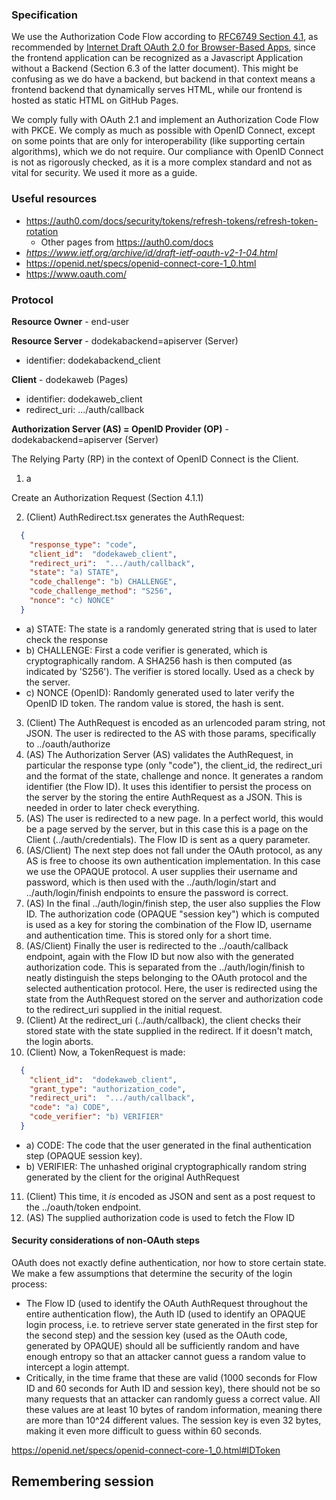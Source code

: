 
### Specification

We use the Authorization Code Flow according to [RFC6749 Section 4.1](https://datatracker.ietf.org/doc/html/rfc6749#section-4.1), as recommended by [Internet Draft OAuth 2.0 for Browser-Based Apps](https://datatracker.ietf.org/doc/html/draft-ietf-oauth-browser-based-apps), since the frontend application can be recognized as a Javascript Application without a Backend (Section 6.3 of the latter document). This might be confusing as we do have a backend, but backend in that context means a frontend backend that dynamically serves HTML, while our frontend is hosted as static HTML on GitHub Pages.

We comply fully with OAuth 2.1 and implement an Authorization Code Flow with PKCE. We comply as much as possible with OpenID Connect, except on some points that are only for interoperability (like supporting certain algorithms), which we do not require. Our compliance with OpenID Connect is not as rigorously checked, as it is a more complex standard and not as vital for security. We used it more as a guide.



### Useful resources

* https://auth0.com/docs/security/tokens/refresh-tokens/refresh-token-rotation
  * Other pages from https://auth0.com/docs
* _https://www.ietf.org/archive/id/draft-ietf-oauth-v2-1-04.html_
* https://openid.net/specs/openid-connect-core-1_0.html
* https://www.oauth.com/

### Protocol



**Resource Owner** - end-user

**Resource Server** - dodekabackend=apiserver (Server)
- identifier: dodekabackend_client

**Client** - dodekaweb (Pages)
- identifier: dodekaweb_client
- redirect_uri: .../auth/callback

**Authorization Server (AS) = OpenID Provider (OP)** - dodekabackend=apiserver (Server)

The Relying Party (RP) in the context of OpenID Connect is the Client.

1. a

Create an Authorization Request (Section 4.1.1)
  
2. (Client) AuthRedirect.tsx generates the AuthRequest:
```json
  {
    "response_type": "code",
    "client_id":  "dodekaweb_client",
    "redirect_uri":  ".../auth/callback",
    "state": "a) STATE",
    "code_challenge": "b) CHALLENGE",
    "code_challenge_method": "S256",
    "nonce": "c) NONCE"
  }
```
  * a) STATE: The state is a randomly generated string that is used to later check the response
  * b) CHALLENGE: First a code verifier is generated, which is cryptographically random. A SHA256 hash is then computed (as indicated by 'S256'). The verifier is stored locally. Used as a check by the server.
  * c) NONCE (OpenID): Randomly generated used to later verify the OpenID ID token. The random value is stored, the hash is sent. 
3. (Client) The AuthRequest is encoded as an urlencoded param string, not JSON. The user is redirected to the AS with those params, specifically to ../oauth/authorize
4. (AS) The Authorization Server (AS) validates the AuthRequest, in particular the response type (only "code"), the client_id, the redirect_uri and the format of the state, challenge and nonce. It generates a random identifier (the Flow ID). It uses this identifier to persist the process on the server by the storing the entire AuthRequest as a JSON. This is needed in order to later check everything.
5. (AS) The user is redirected to a new page. In a perfect world, this would be a page served by the server, but in this case this is a page on the Client (../auth/credentials). The Flow ID is sent as a query parameter.
6. (AS/Client) The next step does not fall under the OAuth protocol, as any AS is free to choose its own authentication implementation. In this case we use the OPAQUE protocol. A user supplies their username and password, which is then used with the ../auth/login/start and ../auth/login/finish endpoints to ensure the password is correct.
7. (AS) In the final ../auth/login/finish step, the user also supplies the Flow ID. The authorization code (OPAQUE "session key") which is computed is used as a key for storing the combination of the Flow ID, username and authentication time. This is stored only for a short time.
8. (AS/Client) Finally the user is redirected to the ../oauth/callback endpoint, again with the Flow ID but now also with the generated authorization code. This is separated from the ../auth/login/finish to neatly distinguish the steps belonging to the OAuth protocol and the selected authentication protocol. Here, the user is redirected using the state from the AuthRequest stored on the server and authorization code to the redirect_uri supplied in the initial request.
9. (Client) At the redirect_uri (../auth/callback), the client checks their stored state with the state supplied in the redirect. If it doesn't match, the login aborts.
10. (Client) Now, a TokenRequest is made:
```json
  {
    "client_id":  "dodekaweb_client",
    "grant_type": "authorization_code",
    "redirect_uri":  ".../auth/callback",
    "code": "a) CODE",
    "code_verifier": "b) VERIFIER"
  }
```
  * a) CODE: The code that the user generated in the final authentication step (OPAQUE session key).
  * b) VERIFIER: The unhashed original cryptographically random string generated by the client for the original AuthRequest
11. (Client) This time, it _is_ encoded as JSON and sent as a post request to the ../oauth/token endpoint.
12. (AS) The supplied authorization code is used to fetch the Flow ID

#### Security considerations of non-OAuth steps

OAuth does not exactly define authentication, nor how to store certain state. We make a few assumptions that determine the security of the login process:

* The Flow ID (used to identify the OAuth AuthRequest throughout the entire authentication flow), the Auth ID (used to identify an OPAQUE login process, i.e. to retrieve server state generated in the first step for the second step) and the session key (used as the OAuth code, generated by OPAQUE) should all be sufficiently random and have enough entropy so that an attacker cannot guess a random value to intercept a login attempt.
* Critically, in the time frame that these are valid (1000 seconds for Flow ID and 60 seconds for Auth ID and session key), there should not be so many requests that an attacker can randomly guess a correct value. All these values are at least 10 bytes of random information, meaning there are more than 10^24 different values. The session key is even 32 bytes, making it even more difficult to guess within 60 seconds.

https://openid.net/specs/openid-connect-core-1_0.html#IDToken


## Remembering session

